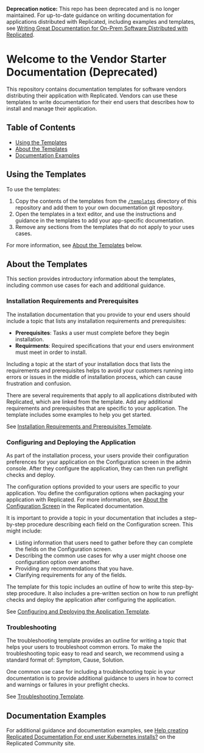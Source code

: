 **Deprecation notice:** This repo has been deprecated and is no longer maintained. For up-to-date guidance on writing documentation for applications distributed with Replicated, including examples and templates, see [Writing Great Documentation for On-Prem Software Distributed with Replicated](https://www.replicated.com/blog/writing-great-documentation-for-on-prem-software-distributed-with-replicated).

# Welcome to the Vendor Starter Documentation (Deprecated)

This repository contains documentation templates for software vendors distributing their application with Replicated. Vendors can use these templates to write documentation for their end users that describes how to install and manage their application.

## Table of Contents

* [Using the Templates](#using-the-templates)
* [About the Templates](#about-the-templates)
* [Documentation Examples](#documentation-examples)

## Using the Templates

To use the templates:

1. Copy the contents of the templates from the [`/templates`](/templates) directory of this repository and add them to your own documentation git repository.
1. Open the templates in a text editor, and use the instructions and guidance in the templates to add your app-specific documentation. 
1. Remove any sections from the templates that do not apply to your uses cases.

For more information, see [About the Templates](#about-the-templates) below.

## About the Templates

This section provides introductory information about the templates, including common use cases for each and additional guidance.

### Installation Requirements and Prerequisites

The installation documentation that you provide to your end users should include a topic that lists any installation requirements and prerequisites:
* **Prerequisites**: Tasks a user must complete before they begin installation.
* **Requirments**: Required specifications that your end users environment must meet in order to install.

Including a topic at the start of your installation docs that lists the requirements and prerequisites helps to avoid your customers running into errors or issues in the middle of installation process, which can cause frustration and confusion.

There are several requirements that apply to all applications distributed with Replicated, which are linked from the template. Add any additional requirements and prerequisites that are specific to your application. The template includes some examples to help you get started.

See [Installation Requirements and Prerequisites Template](/templates/installation-requirements.md).

### Configuring and Deploying the Application

As part of the installation process, your users provide their configuration preferences for your application on the Configuration screen in the admin console. After they configure the application, they can then run preflight checks and deploy.

The configuration options provided to your users are specific to your application. You define the configuration options when packaging your application with Replicated. For more information, see [About the Configuration Screen](https://docs.replicated.com/vendor/config-screen-about) in the Replicated documentation.

It is important to provide a topic in your documentation that includes a step-by-step procedure describing each field on the Configuration screen. This might include:
* Listing information that users need to gather before they can complete the fields on the Configuration screen.
* Describing the common use cases for why a user might choose one configuration option over another.
* Providing any recommendations that you have. 
* Clarifying requirements for any of the fields.

The template for this topic includes an outline of how to write this step-by-step procedure. It also includes a pre-written section on how to run preflight checks and deploy the application after configuring the application.

See [Configuring and Deploying the Application Template](/templates/app-configuration.md).

### Troubleshooting

The troubleshooting template provides an outline for writing a topic that helps your users to troubleshoot common errors. To make the troubleshooting topic easy to read and search, we recommend using a standard format of: Symptom, Cause, Solution.

One common use case for including a troubleshooting topic in your documentation is to provide additional guidance to users in how to correct and warnings or failures in your preflight checks.

See [Troubleshooting Template](/templates/troubleshooting.md).

## Documentation Examples

For additional guidance and documentation examples, see [Help creating Replicated Documentation For end user Kubernetes installs?](https://community.replicated.com/t/help-creating-replicated-documentation-for-end-user-kubernetes-installs/811/2#examples-3) on the Replicated Community site.
